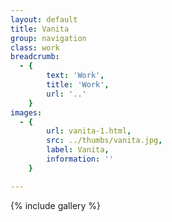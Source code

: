 ```yaml
---
layout: default
title: Vanita
group: navigation
class: work
breadcrumb:
  - {
  		text: 'Work',
  		title: 'Work',
  		url: '..'
	}
images:
  - {
		url: vanita-1.html, 
		src: ../thumbs/vanita.jpg,
		label: Vanita,
		information: ''
	}

---
```


{% include gallery %}

